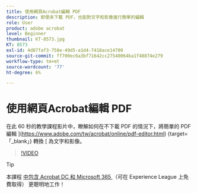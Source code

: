 ```yaml
---
title: 使用網頁Acrobat編輯 PDF
description: 即使未下載 PDF，也能對文字和影像進行簡單的編輯
role: User
product: adobe acrobat
level: Beginner
thumbnail: KT-8573.jpg
KT: 8573
exl-id: 4d87faf3-758e-49d5-a1d4-7418ace14709
source-git-commit: ff700ec6a3bf71642cc27540064ba1f48874e279
workflow-type: tm+mt
source-wordcount: '77'
ht-degree: 6%

---
```


# 使用網頁Acrobat編輯 PDF

在此 60 秒的教學課程影片中，瞭解如何在不下載 PDF 的情況下，將簡單的 PDF 編輯 ](https://www.adobe.com/tw/acrobat/online/pdf-editor.html) {target=「_blank」} 轉換 [ 為文字和影像。

>[!VIDEO](https://video.tv.adobe.com/v/336362?hidetitle=true)

>[!TIP]
>
>本課程 [ 中包含 Acrobat DC 和 Microsoft 365 ](https://experienceleague.adobe.com/?recommended=Acrobat-U-1-2021.microsoft365) （可在 Experience League 上免費取得） 更聰明地工作！
